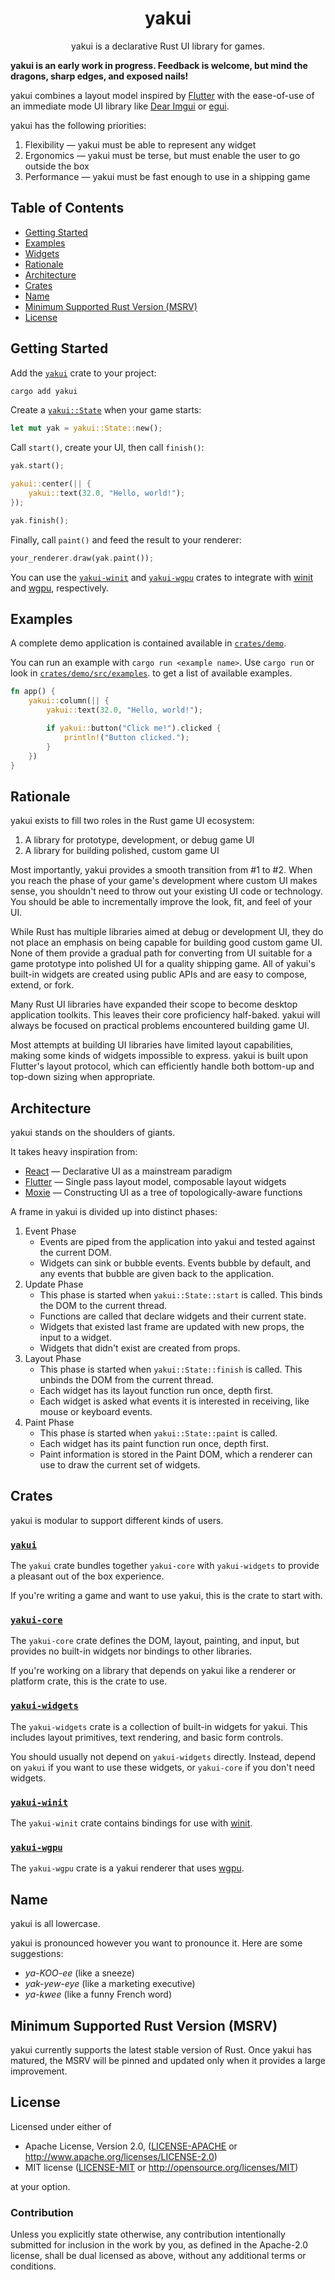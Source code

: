 <div align="center">
    <h1>yakui</h1>
    <p>yakui is a declarative Rust UI library for games.</p>
</div>

**yakui is an early work in progress. Feedback is welcome, but mind the dragons, sharp edges, and exposed nails!**

yakui combines a layout model inspired by [Flutter] with the ease-of-use of an immediate mode UI library like [Dear Imgui] or [egui].

yakui has the following priorities:

1. Flexibility — yakui must be able to represent any widget
2. Ergonomics — yakui must be terse, but must enable the user to go outside the box
3. Performance — yakui must be fast enough to use in a shipping game

[Flutter]: https://flutter.dev/
[Dear Imgui]: https://github.com/ocornut/imgui
[egui]: https://github.com/emilk/egui

## Table of Contents
* [Getting Started](#getting-started)
* [Examples](#examples)
* [Widgets](#widgets)
* [Rationale](#rationale)
* [Architecture](#architecture)
* [Crates](#crates)
* [Name](#name)
* [Minimum Supported Rust Version (MSRV)](#minimum-supported-rust-version-msrv)
* [License](#license)

## Getting Started
Add the [`yakui`] crate to your project:

```bash
cargo add yakui
```

Create a [`yakui::State`] when your game starts:

```rust
let mut yak = yakui::State::new();
```

Call `start()`, create your UI, then call `finish()`:

```rust
yak.start();

yakui::center(|| {
    yakui::text(32.0, "Hello, world!");
});

yak.finish();
```

Finally, call `paint()` and feed the result to your renderer:

```rust
your_renderer.draw(yak.paint());
```

You can use the [`yakui-winit`] and [`yakui-wgpu`] crates to integrate with [winit] and [wgpu], respectively.

[`yakui::State`]: https://github.com/LPGhatguy/yakui/blob/main/crates/yakui-core/src/state.rs

## Examples
A complete demo application is contained available in [`crates/demo`](crates/demo).

You can run an example with `cargo run <example name>`. Use `cargo run` or look in [`crates/demo/src/examples`](crates/demo/src/examples). to get a list of available examples.

```rust
fn app() {
    yakui::column(|| {
        yakui::text(32.0, "Hello, world!");

        if yakui::button("Click me!").clicked {
            println!("Button clicked.");
        }
    })
}
```

## Rationale
yakui exists to fill two roles in the Rust game UI ecosystem:

1. A library for prototype, development, or debug game UI
2. A library for building polished, custom game UI

Most importantly, yakui provides a smooth transition from #1 to #2. When you reach the phase of your game's development where custom UI makes sense, you shouldn't need to throw out your existing UI code or technology. You should be able to incrementally improve the look, fit, and feel of your UI.

While Rust has multiple libraries aimed at debug or development UI, they do not place an emphasis on being capable for building good custom game UI. None of them provide a gradual path for converting from UI suitable for a game prototype into polished UI for a quality shipping game. All of yakui's built-in widgets are created using public APIs and are easy to compose, extend, or fork.

Many Rust UI libraries have expanded their scope to become desktop application toolkits. This leaves their core proficiency half-baked. yakui will always be focused on practical problems encountered building game UI.

Most attempts at building UI libraries have limited layout capabilities, making some kinds of widgets impossible to express. yakui is built upon Flutter's layout protocol, which can efficiently handle both bottom-up and top-down sizing when appropriate.

## Architecture
yakui stands on the shoulders of giants.

It takes heavy inspiration from:
* [React] — Declarative UI as a mainstream paradigm
* [Flutter] — Single pass layout model, composable layout widgets
* [Moxie] — Constructing UI as a tree of topologically-aware functions

A frame in yakui is divided up into distinct phases:

1. Event Phase
    * Events are piped from the application into yakui and tested against the current DOM.
    * Widgets can sink or bubble events. Events bubble by default, and any events that bubble are given back to the application.
2. Update Phase
    * This phase is started when `yakui::State::start` is called. This binds the DOM to the current thread.
    * Functions are called that declare widgets and their current state.
    * Widgets that existed last frame are updated with new props, the input to a widget.
    * Widgets that didn't exist are created from props.
3. Layout Phase
    * This phase is started when `yakui::State::finish` is called. This unbinds the DOM from the current thread.
    * Each widget has its layout function run once, depth first.
    * Each widget is asked what events it is interested in receiving, like mouse or keyboard events.
4. Paint Phase
    * This phase is started when `yakui::State::paint` is called.
    * Each widget has its paint function run once, depth first.
    * Paint information is stored in the Paint DOM, which a renderer can use to draw the current set of widgets.

[React]: https://reactjs.org/
[Flutter]: https://flutter.dev/
[Moxie]: https://moxie.rs/

## Crates
yakui is modular to support different kinds of users.

### [`yakui`]
The `yakui` crate bundles together `yakui-core` with `yakui-widgets` to provide a pleasant out of the box experience.

If you're writing a game and want to use yakui, this is the crate to start with.

[`yakui`]: https://crates.io/crates/yakui

### [`yakui-core`]
The `yakui-core` crate defines the DOM, layout, painting, and input, but provides no built-in widgets nor bindings to other libraries.

If you're working on a library that depends on yakui like a renderer or platform crate, this is the crate to use.

[`yakui-core`]: https://crates.io/crates/yakui-core

### [`yakui-widgets`]
The `yakui-widgets` crate is a collection of built-in widgets for yakui. This includes layout primitives, text rendering, and basic form controls.

You should usually not depend on `yakui-widgets` directly. Instead, depend on `yakui` if you want to use these widgets, or `yakui-core` if you don't need widgets.

[`yakui-widgets`]: https://crates.io/crates/yakui-widgets

### [`yakui-winit`]
The `yakui-winit` crate contains bindings for use with [winit].

[`yakui-winit`]: https://crates.io/crates/yakui-winit
[winit]: https://github.com/rust-windowing/winit

### [`yakui-wgpu`]
The `yakui-wgpu` crate is a yakui renderer that uses [wgpu].

[`yakui-wgpu`]: https://crates.io/crates/yakui-wgpu
[wgpu]: https://wgpu.rs/

## Name
yakui is all lowercase.

yakui is pronounced however you want to pronounce it. Here are some suggestions:

* *ya-KOO-ee* (like a sneeze)
* *yak-yew-eye* (like a marketing executive)
* *ya-kwee* (like a funny French word)

## Minimum Supported Rust Version (MSRV)
yakui currently supports the latest stable version of Rust. Once yakui has matured, the MSRV will be pinned and updated only when it provides a large improvement.

## License
Licensed under either of

* Apache License, Version 2.0, ([LICENSE-APACHE](LICENSE-APACHE) or http://www.apache.org/licenses/LICENSE-2.0)
* MIT license ([LICENSE-MIT](LICENSE-MIT) or http://opensource.org/licenses/MIT)

at your option.

### Contribution
Unless you explicitly state otherwise, any contribution intentionally submitted for inclusion in the work by you, as defined in the Apache-2.0 license, shall be dual licensed as above, without any additional terms or conditions.